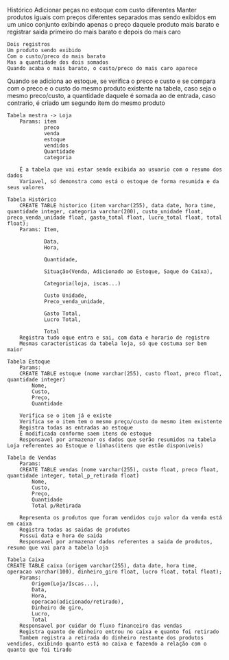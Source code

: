  Histórico
 Adicionar peças no estoque com custo diferentes
 Manter produtos iguais com preços diferentes separados mas sendo exibidos em um unico conjunto exibindo apenas o preço daquele produto mais barato e registrar saida primeiro do mais barato e depois do mais caro
    
    Dois registros
    Um produto sendo exibido
    Com o custo/preco do mais barato
    Mas a quantidade dos dois somados
    Quando acaba o mais barato, o custo/preco do mais caro aparece
    
Quando se adiciona ao estoque, se verifica o preco e custo e se compara com o preco e o custo do mesmo produto existente na tabela, caso seja o mesmo preco/custo, a quantidade daquele é somada ao de entrada, caso contrario, é criado um segundo item do mesmo produto

    Tabela mestra -> Loja
        Params: item
                preco
                venda
                estoque
                vendidos
                Quantidade
                categoria

        É a tabela que vai estar sendo exibida ao usuario com o resumo dos dados
        Variavel, só demonstra como está o estoque de forma resumida e da seus valores
    
    Tabela Histórico
        CREATE TABLE historico (item varchar(255), data date, hora time, quantidade integer, categoria varchar(200), custo_unidade float, preco_venda_unidade float, gasto_total float, lucro_total float, total float);
        Params: Item,

                Data,
                Hora,

                Quantidade,

                Situação(Venda, Adicionado ao Estoque, Saque do Caixa),
                
                Categoria(loja, iscas...)

                Custo Unidade,
                Preco_venda_unidade,
                
                Gasto Total,
                Lucro Total,

                Total 
        Registra tudo oque entra e sai, com data e horario de registro
        Mesmas caracteristicas da tabela loja, só que costuma ser bem maior
    
    Tabela Estoque
        Params:
        CREATE TABLE estoque (nome varchar(255), custo float, preco float, quantidade integer)
            Nome,
            Custo,
            Preço,
            Quantidade

        Verifica se o item já e existe
        Verifica se o item tem o mesmo preço/custo do mesmo item existente
        Registra todas as entradas ao estoque
        É modificada conforme saem itens do estoque
        Responsavel por armazenar os dados que serão resumidos na tabela Loja referentes ao Estoque e linhas(itens que estão disponiveis)

    Tabela de Vendas
        Params:
        CREATE TABLE vendas (nome varchar(255), custo float, preco float, quantidade integer, total_p_retirada float)
            Nome,
            Custo,
            Preço,
            Quantidade
            Total p/Retirada

        Representa os produtos que foram vendidos cujo valor da venda está em caixa
        Registra todas as saidas de produtos
        Possui data e hora de saida
        Responsavel por armazenar dados referentes a saida de produtos, resumo que vai para a tabela loja
        
    Tabela Caixa
    CREATE TABLE caixa (origem varchar(255), data date, hora time, operacao varchar(100), dinheiro_giro float, lucro float, total float);
        Params: 
            Origem(Loja/Iscas...),
            Data,
            Hora,
            operacao(adicionado/retirado),
            Dinheiro de giro,
            Lucro,
            Total
        Responsavel por cuidar do fluxo financeiro das vendas
        Registra quanto de dinheiro entrou no caixa e quanto foi retirado
        Tambem registra a retirada do dinheiro restante dos produtos vendidos, exibindo quanto está no caixa e fazendo a relação com o quanto que foi tirado